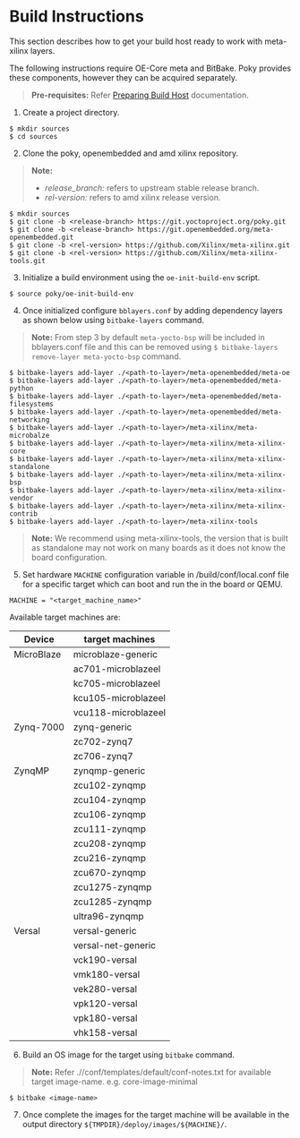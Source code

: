 # Build Instructions

This section describes how to get your build host ready to work with meta-xilinx
layers.

The following instructions require OE-Core meta and BitBake. Poky provides these
components, however they can be acquired separately.

> **Pre-requisites:** Refer [Preparing Build Host](https://docs.yoctoproject.org/4.1.2/singleindex.html#preparing-the-build-host) documentation.

1. Create a project directory.
```
$ mkdir sources
$ cd sources
```
2. Clone the poky, openembedded and amd xilinx repository.
> **Note:**
> * *release_branch:* refers to upstream stable release branch.
> * *rel-version:* refers to amd xilinx release version.
```
$ mkdir sources
$ git clone -b <release-branch> https://git.yoctoproject.org/poky.git
$ git clone -b <release-branch> https://git.openembedded.org/meta-openembedded.git
$ git clone -b <rel-version> https://github.com/Xilinx/meta-xilinx.git
$ git clone -b <rel-version> https://github.com/Xilinx/meta-xilinx-tools.git
```
3. Initialize a build environment using the `oe-init-build-env` script. 
```
$ source poky/oe-init-build-env
```
4. Once initialized configure `bblayers.conf` by adding dependency layers as shown
   below using `bitbake-layers` command.
> **Note:** From step 3 by default `meta-yocto-bsp` will be included in bblayers.conf
> file and this can be removed using `$ bitbake-layers remove-layer meta-yocto-bsp`
> command.

```
$ bitbake-layers add-layer ./<path-to-layer>/meta-openembedded/meta-oe
$ bitbake-layers add-layer ./<path-to-layer>/meta-openembedded/meta-python
$ bitbake-layers add-layer ./<path-to-layer>/meta-openembedded/meta-filesystems
$ bitbake-layers add-layer ./<path-to-layer>/meta-openembedded/meta-networking
$ bitbake-layers add-layer ./<path-to-layer>/meta-xilinx/meta-microbalze
$ bitbake-layers add-layer ./<path-to-layer>/meta-xilinx/meta-xilinx-core
$ bitbake-layers add-layer ./<path-to-layer>/meta-xilinx/meta-xilinx-standalone
$ bitbake-layers add-layer ./<path-to-layer>/meta-xilinx/meta-xilinx-bsp
$ bitbake-layers add-layer ./<path-to-layer>/meta-xilinx/meta-xilinx-vendor
$ bitbake-layers add-layer ./<path-to-layer>/meta-xilinx/meta-xilinx-contrib
$ bitbake-layers add-layer ./<path-to-layer>/meta-xilinx-tools
```
> **Note:** We recommend using meta-xilinx-tools, the version that is built as
> standalone may not work on many boards as it does not know the board configuration.

5. Set hardware `MACHINE` configuration variable in <proj-dir>/build/conf/local.conf
   file for a specific target which can boot and run the in the board or QEMU.
```
MACHINE = "<target_machine_name>"
```
Available target machines are:

| Device     | target machines     |
|------------|---------------------|
| MicroBlaze | microblaze-generic  |
|            | ac701-microblazeel  |
|            | kc705-microblazeel  |
|            | kcu105-microblazeel |
|            | vcu118-microblazeel |
| Zynq-7000  | zynq-generic        |
|            | zc702-zynq7         |
|            | zc706-zynq7         |
| ZynqMP     | zynqmp-generic      |
|            | zcu102-zynqmp       |
|            | zcu104-zynqmp       |
|            | zcu106-zynqmp       |
|            | zcu111-zynqmp       |
|            | zcu208-zynqmp       |
|            | zcu216-zynqmp       |
|            | zcu670-zynqmp       |
|            | zcu1275-zynqmp      |
|            | zcu1285-zynqmp      |
|            | ultra96-zynqmp      |
| Versal     | versal-generic      |
|            | versal-net-generic  |
|            | vck190-versal       |
|            | vmk180-versal       |
|            | vek280-versal       |
|            | vpk120-versal       |
|            | vpk180-versal       |
|            | vhk158-versal       |

6. Build an OS image for the target using `bitbake` command.
> **Note:** Refer ./<path-to-distro-layer>/conf/templates/default/conf-notes.txt
> for available target image-name. e.g. core-image-minimal

```
$ bitbake <image-name>
```

7. Once complete the images for the target machine will be available in the output
   directory `${TMPDIR}/deploy/images/${MACHINE}/`.
